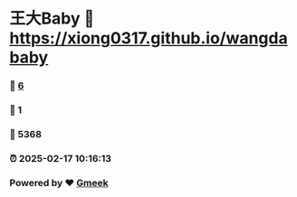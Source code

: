# 王大Baby :link: https://xiong0317.github.io/wangdababy 
### :page_facing_up: [6](https://xiong0317.github.io/wangdababy/tag.html) 
### :speech_balloon: 1 
### :hibiscus: 5368 
### :alarm_clock: 2025-02-17 10:16:13 
### Powered by :heart: [Gmeek](https://github.com/Meekdai/Gmeek)
